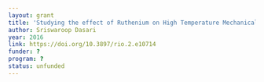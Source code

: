 ```yaml
---
layout: grant
title: 'Studying the effect of Ruthenium on High Temperature Mechanical Properties of Nickel Based Superalloys and Determining the Universal Behavior of Ruthenium at Atomic Scale with respect to alloying elements, Stress and Temperature'
author: Sriswaroop Dasari
year: 2016
link: https://doi.org/10.3897/rio.2.e10714
funder: ?
program: ?
status: unfunded
---
```

